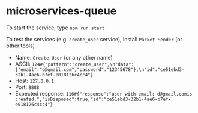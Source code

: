 # microservices-queue

To start the service, type `npm run start`

To test the services (e.g. `create_user` service), install `Packet Sender` (or other tools)

- Name: `Create User` (or any other name)
- ASCII: ```124#{"pattern":"create_user",\n"data":{"email":"d@gmail.com","password":"12345678"},\n"id":"ce51ebd3-32b1-4ae6-b7ef-e018126c4cc4"}```
- Host: `127.0.0.1`
- Port: `8888`
- Expected response: ```116#{"response":"user with email: d@gmail.comis created.","isDisposed":true,"id":"ce51ebd3-32b1-4ae6-b7ef-e018126c4cc4"}```

